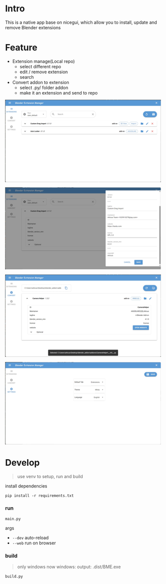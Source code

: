 # Intro

This is a native app base on nicegui, which allow you to install, update and remove Blender extensions

# Feature

+ Extension manage(Local repo)
  + select different repo
  + edit / remove extension
  + search
+ Convert addon to extension
  + select .py/ folder addon
  + make it an extension and send to repo

![view1png](doc/images/view1.png)

![](doc/images/dialog.png)

![view1png](doc/images/view2.png)

![view1png](doc/images/view3.png)

# Develop

> use venv to setup, run and build

install dependencies 

```
pip install -r requirements.txt
```

### run

```
main.py
```

args

+ `--dev` auto-reload
+ `--web` run on browser

### build

> only windows now
> windows: output: .dist/BME.exe

```
build.py
```